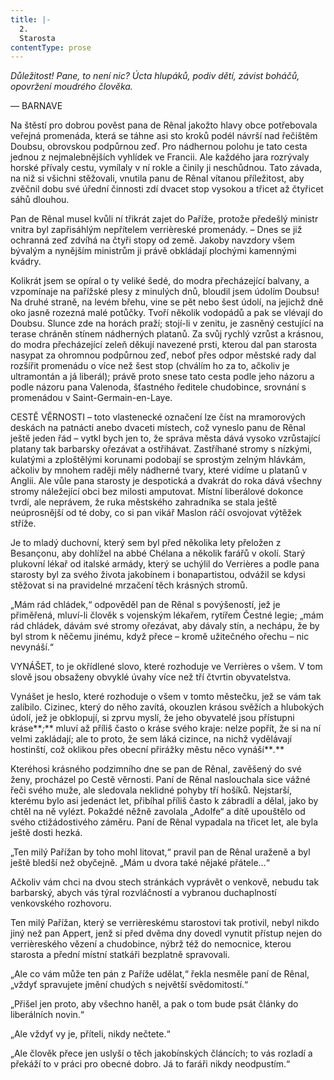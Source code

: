 ```yaml
---
title: |-
  2.
  Starosta
contentType: prose
---
```


_Důležitost! Pane, to není nic? Úcta hlupáků, podiv dětí, závist boháčů, opovržení moudrého člověka._

— BARNAVE

Na štěstí pro dobrou pověst pana de Rênal jakožto hlavy obce potřebovala veřejná promenáda, která se táhne asi sto kroků podél návrší nad řečištěm Doubsu, obrovskou podpůrnou zeď. Pro nádhernou polohu je tato cesta jednou z nejmalebnějších vyhlídek ve Francii. Ale každého jara rozrývaly horské přívaly cestu, vymílaly v ní rokle a činily ji neschůdnou. Tato závada, na niž si všichni stěžovali, vnutila panu de Rênal vítanou příležitost, aby zvěčnil dobu své úřední činnosti zdí dvacet stop vysokou a třicet až čtyřicet sáhů dlouhou.

Pan de Rênal musel kvůli ní třikrát zajet do Paříže, protože předešlý ministr vnitra byl zapřisáhlým nepřítelem verrièreské promenády. – Dnes se již ochranná zeď zdvíhá na čtyři stopy od země. Jakoby navzdory všem bývalým a nynějším ministrům ji právě obkládají plochými kamennými kvádry.

Kolikrát jsem se opíral o ty veliké šedé, do modra přecházející balvany, a vzpomínaje na pařížské plesy z minulých dnů, bloudil jsem údolím Doubsu! Na druhé straně, na levém břehu, vine se pět nebo šest údolí, na jejichž dně oko jasně rozezná malé potůčky. Tvoří několik vodopádů a pak se vlévají do Doubsu. Slunce zde na horách praží; stojí-li v zenitu, je zasněný cestující na terase chráněn stínem nádherných platanů. Za svůj rychlý vzrůst a krásnou, do modra přecházející zeleň děkují navezené prsti, kterou dal pan starosta nasypat za ohromnou podpůrnou zeď, neboť přes odpor městské rady dal rozšířit promenádu o více než šest stop (chválím ho za to, ačkoliv je ultramontán a já liberál); právě proto snese tato cesta podle jeho názoru a podle názoru pana Valenoda, šťastného ředitele chudobince, srovnání s promenádou v Saint-Germain-en-Laye.

CESTĚ VĚRNOSTI – toto vlastenecké označení lze číst na mramorových deskách na patnácti anebo dvaceti místech, což vyneslo panu de Rênal ještě jeden řád – vytkl bych jen to, že správa města dává vysoko vzrůstající platany tak barbarsky ořezávat a ostřihávat. Zastříhané stromy s nízkými, kulatými a zploštělými korunami podobají se sprostým zelným hlávkám, ačkoliv by mnohem raději měly nádherné tvary, které vidíme u platanů v Anglii. Ale vůle pana starosty je despotická a dvakrát do roka dává všechny stromy náležející obci bez milosti amputovat. Místní liberálové dokonce tvrdí, ale neprávem, že ruka městského zahradníka se stala ještě neúprosnější od té doby, co si pan vikář Maslon ráčí osvojovat výtěžek stříže.

Je to mladý duchovní, který sem byl před několika lety přeložen z Besançonu, aby dohlížel na abbé Chélana a několik farářů v okolí. Starý plukovní lékař od italské armády, který se uchýlil do Verrières a podle pana starosty byl za svého života jakobínem i bonapartistou, odvážil se kdysi stěžovat si na pravidelné mrzačení těch krásných stromů.

„Mám rád chládek,“ odpověděl pan de Rênal s povýšeností, jež je přiměřená, mluví-li člověk s vojenským lékařem, rytířem Čestné legie; „mám rád chládek, dávám své stromy ořezávat, aby dávaly stín, a nechápu, že by byl strom k něčemu jinému, když přece – kromě užitečného ořechu – nic nevynáší.“

VYNÁŠET, to je okřídlené slovo, které rozhoduje ve Verrières o všem. V tom slově jsou obsaženy obvyklé úvahy více než tří čtvrtin obyvatelstva.

Vynášet je heslo, které rozhoduje o všem v tomto městečku, jež se vám tak zalíbilo. Cizinec, který do něho zavítá, okouzlen krásou svěžích a hlubokých údolí, jež je obklopují, si zprvu myslí, že jeho obyvatelé jsou přístupni kráse**_;_** mluví až příliš často o kráse svého kraje: nelze popřít, že si na ní velmi zakládají; ale to proto, že sem láká cizince, na nichž vydělávají hostinští, což oklikou přes obecní přirážky městu něco vynáší**_._**

Kteréhosi krásného podzimního dne se pan de Rênal, zavěšený do své ženy, procházel po Cestě věrnosti. Paní de Rênal naslouchala sice vážné řeči svého muže, ale sledovala neklidné pohyby tří hošíků. Nejstarší, kterému bylo asi jedenáct let, přibíhal příliš často k zábradlí a dělal, jako by chtěl na ně vylézt. Pokaždé něžně zavolala „Adolfe“ a dítě upouštělo od svého ctižádostivého záměru. Paní de Rênal vypadala na třicet let, ale byla ještě dosti hezká.

„Ten milý Pařížan by toho mohl litovat,“ pravil pan de Rênal uraženě a byl ještě bledší než obyčejně. „Mám u dvora také nějaké přátele…“

Ačkoliv vám chci na dvou stech stránkách vyprávět o venkově, nebudu tak barbarský, abych vás týral rozvláčností a vybranou duchaplností venkovského rozhovoru.

Ten milý Pařížan, který se verrièreskému starostovi tak protivil, nebyl nikdo jiný než pan Appert, jenž si před dvěma dny dovedl vynutit přístup nejen do verrièreského vězení a chudobince, nýbrž též do nemocnice, kterou starosta a přední místní statkáři bezplatně spravovali.

„Ale co vám může ten pán z Paříže udělat,“ řekla nesměle paní de Rênal, „vždyť spravujete jmění chudých s největší svědomitostí.“

„Přišel jen proto, aby všechno haněl, a pak o tom bude psát články do liberálních novin.“

„Ale vždyť vy je, příteli, nikdy nečtete.“

„Ale člověk přece jen uslyší o těch jakobínských článcích; to vás rozladí a překáží to v práci pro obecné dobro. Já to faráři nikdy neodpustím.“
